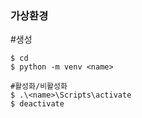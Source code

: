 ### 가상환경

#생성
```
$ cd
$ python -m venv <name>

#활성화/비활성화
$ .\<name>\Scripts\activate
$ deactivate
```
